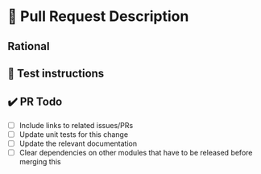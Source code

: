 # 🦅 Pull Request Description

<!-- Pull request description and links to related issues -->

## Rational

<!-- Please explain the reasoning behind your changed -->

## 🚨 Test instructions

<!-- In case it is difficult or not straightforward to test this change,
please provide test instructions! -->

## ✔️ PR Todo

- [ ] Include links to related issues/PRs
- [ ] Update unit tests for this change
- [ ] Update the relevant documentation
- [ ] Clear dependencies on other modules that have to be released before merging this

<!--
Thank you for contributing! 

To help us review this change in a timely manner, please make sure to read and follow the 
[CONTRIBUTING](https://github.com/aragon/aragon-cli/blob/master/CONTRIBUTING.md) guidelines.
-->
